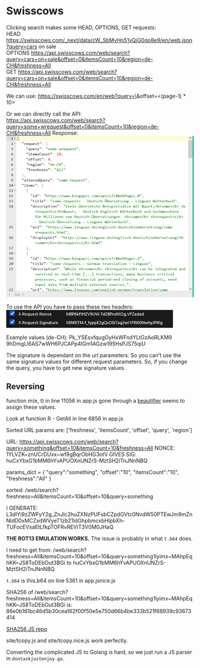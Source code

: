 # Swisscows

Clicking search makes some HEAD, OPTIONS, GET requests:  
HEAD https://swisscows.com/_next/data/cW_SbMyHn51vQiG0qo8e9/en/web.json?query=cars on sale  
OPTIONS https://api.swisscows.com/web/search?query=cars+on+sale&offset=0&itemsCount=10&region=de-CH&freshness=All  
GET https://api.swisscows.com/web/search?query=cars+on+sale&offset=0&itemsCount=10&region=de-CH&freshness=All

We can use:
https://swisscows.com/en/web?query=\<query>&offset=\<(page-1) * 10>

Or we can directly call the API:  
https://api.swisscows.com/web/search?query=some+wrequest&offset=0&itemsCount=10&region=de-CH&freshness=All
Response:
![Alt text](image.png)

To use the API you have to pass these two headers:
![Alt text](image-1.png)

Example values (de-CH):
Pk_YSEsvfqugOyHxWFndYLtGzAoRLKM9
9hDmgLl6AS7wWH6PJCAPp4lGm1AGzw195HsPJS75qiU

The signature is dependant on the url parameters. So you can't use the same signature values for different request parameters. So, if you change the query, you have to get new signature values. 

## Reversing
function m(e, t) in line 11056 in app.js gone through a [beautifier](https://beautifier.io/) seems to assign these values.

Look at function R - GetAll in line 6856 in app.js

Sorted URL params are: ['freshness', 'itemsCount', 'offset', 'query', 'region']


URL: https://api.swisscows.com/web/search?query=something&offset=10&itemsCount=10&freshness=All
NONCE: 1YLVZK~znUCrDUxx~wf8gBqrObHG3otV
GIVES SIG: huCxYbxG1bMM6hYvAPUOXnUNZrS-MztSH2iTnJNnNBQ

params_dict = {
    "query":"something",
    "offset":"10",
    "itemsCount":"10",
    "freshness":"All"
}

sorted: 
/web/search?freshness=All&itemsCount=10&offset=10&query=something

I GENERATE: L3dlYi9zZWFyY2g_ZnJlc2huZXNzPUFsbCZpdGVtc0NvdW50PTEwJm9mZnNldD0xMCZxdWVyeT1zb21ldGhpbmcxbHlpbXh-TUFocEVxaEtLfkpTOFRvREViT3V0M0JHaQ

**THE ROT13 EMULATION WORKS.** The issue is probably in what `t.b64` does.

I need to get from:
/web/search?freshness=All&itemsCount=10&offset=10&query=something1lyimx~MAhpEqhKK~JS8ToDEbOut3BGi
to
huCxYbxG1bMM6hYvAPUOXnUNZrS-MztSH2iTnJNnNBQ

`t.b64` is this.b64 on line 5361 in app.jsnice.js

SHA256 of /web/search?freshness=All&itemsCount=10&offset=10&query=something1lyimx~MAhpEqhKK~JS8ToDEbOut3BGi is:
86e0b161bc46d5b30cea162f00f50e5e750d66b4be333b521f68939c93673414

[SHA256 JS repo](https://gist.github.com/napkindrawing/758673)

site/tcopy.js and site/tcopy.nice.js work perfectly.

Converting the complicated JS to Golang is hard, so we just run a JS parser in `dontaskjustenjoy.go`.